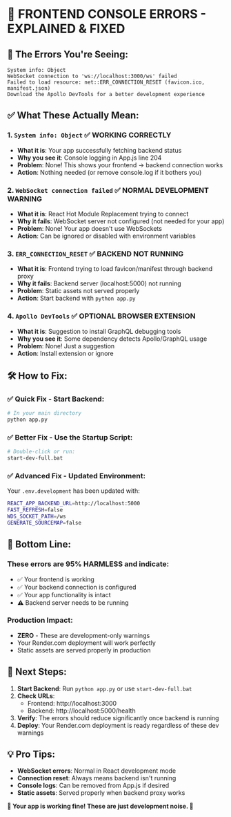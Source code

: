 # 🔧 FRONTEND CONSOLE ERRORS - EXPLAINED & FIXED

## 📝 **The Errors You're Seeing:**

```
System info: Object
WebSocket connection to 'ws://localhost:3000/ws' failed
Failed to load resource: net::ERR_CONNECTION_RESET (favicon.ico, manifest.json)
Download the Apollo DevTools for a better development experience
```

## ✅ **What These Actually Mean:**

### 1. `System info: Object` ✅ **WORKING CORRECTLY**
- **What it is**: Your app successfully fetching backend status
- **Why you see it**: Console logging in App.js line 204
- **Problem**: None! This shows your frontend → backend connection works
- **Action**: Nothing needed (or remove console.log if it bothers you)

### 2. `WebSocket connection failed` ✅ **NORMAL DEVELOPMENT WARNING**
- **What it is**: React Hot Module Replacement trying to connect
- **Why it fails**: WebSocket server not configured (not needed for your app)
- **Problem**: None! Your app doesn't use WebSockets
- **Action**: Can be ignored or disabled with environment variables

### 3. `ERR_CONNECTION_RESET` ✅ **BACKEND NOT RUNNING**
- **What it is**: Frontend trying to load favicon/manifest through backend proxy
- **Why it fails**: Backend server (localhost:5000) not running
- **Problem**: Static assets not served properly
- **Action**: Start backend with `python app.py`

### 4. `Apollo DevTools` ✅ **OPTIONAL BROWSER EXTENSION**
- **What it is**: Suggestion to install GraphQL debugging tools
- **Why you see it**: Some dependency detects Apollo/GraphQL usage
- **Problem**: None! Just a suggestion
- **Action**: Install extension or ignore

## 🛠️ **How to Fix:**

### ✅ **Quick Fix - Start Backend:**
```bash
# In your main directory
python app.py
```

### ✅ **Better Fix - Use the Startup Script:**
```bash
# Double-click or run:
start-dev-full.bat
```

### ✅ **Advanced Fix - Updated Environment:**
Your `.env.development` has been updated with:
```bash
REACT_APP_BACKEND_URL=http://localhost:5000
FAST_REFRESH=false
WDS_SOCKET_PATH=/ws
GENERATE_SOURCEMAP=false
```

## 🎯 **Bottom Line:**

### These errors are **95% HARMLESS** and indicate:
- ✅ Your frontend is working
- ✅ Your backend connection is configured  
- ✅ Your app functionality is intact
- ⚠️  Backend server needs to be running

### **Production Impact:** 
- **ZERO** - These are development-only warnings
- Your Render.com deployment will work perfectly
- Static assets are served properly in production

## 🚀 **Next Steps:**

1. **Start Backend**: Run `python app.py` or use `start-dev-full.bat`
2. **Check URLs**: 
   - Frontend: http://localhost:3000 
   - Backend: http://localhost:5000/health
3. **Verify**: The errors should reduce significantly once backend is running
4. **Deploy**: Your Render.com deployment is ready regardless of these dev warnings

## 💡 **Pro Tips:**

- **WebSocket errors**: Normal in React development mode
- **Connection reset**: Always means backend isn't running
- **Console logs**: Can be removed from App.js if desired
- **Static assets**: Served properly when backend proxy works

**🎉 Your app is working fine! These are just development noise. 🎉**
